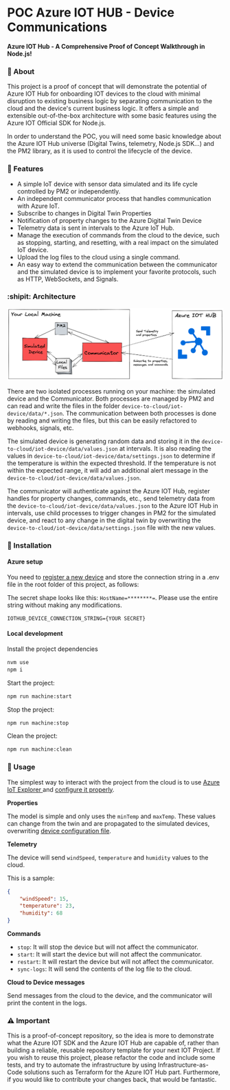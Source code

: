 # POC Azure IOT HUB - Device Communications

**Azure IOT Hub - A Comprehensive Proof of Concept Walkthrough in Node.js!**

### :crystal_ball: About

This project is a proof of concept that will demonstrate the potential of Azure IOT Hub for onboarding IOT devices to the cloud with minimal disruption to existing business logic by separating communication to the cloud and the device's current business logic. It offers a simple and extensible out-of-the-box architecture with some basic features using the Azure IOT Official SDK for Node.js.

In order to understand the POC, you will need some basic knowledge about the Azure IOT Hub universe (Digital Twins, telemetry, Node.js SDK...) and the PM2 library, as it is used to control the lifecycle of the device.


### :tada: Features 

- A simple IoT device with sensor data simulated and its life cycle controlled by PM2 or independently.
- An independent communicator process that handles communication with Azure IoT.
- Subscribe to changes in Digital Twin Properties
- Notification of property changes to the Azure Digital Twin Device
- Telemetry data is sent in intervals to the Azure IoT Hub.
- Manage the execution of commands from the cloud to the device, such as stopping, starting, and resetting, with a real impact on the simulated IoT device.
- Upload the log files to the cloud using a single command.
- An easy way to extend the communication between the communicator and the simulated device is to implement your favorite protocols, such as HTTP, WebSockets, and Signals.


### :shipit: Architecture

![architecture diagram](.github/simple_architecture.png)


There are two isolated processes running on your machine: the simulated device and the Communicator. Both processes are managed by PM2 and can read and write the files in the folder `device-to-cloud/iot-device/data/*.json`. The communication between both processes is done by reading and writing the files, but this can be easily refactored to webhooks, signals, etc.

The simulated device is generating random data and storing it in the `device-to-cloud/iot-device/data/values.json` at intervals. It is also reading the values in `device-to-cloud/iot-device/data/settings.json` to determine if the temperature is within the expected threshold. If the temperature is not within the expected range, it will add an additional alert message in the `device-to-cloud/iot-device/data/values.json`.

The communicator will authenticate against the Azure IOT Hub, register handles for property changes, commands, etc., send telemetry data from the `device-to-cloud/iot-device/data/values.json` to the Azure IOT Hub in intervals, use child processes to trigger changes in PM2 for the simulated device, and react to any change in the digital twin by overwriting the `device-to-cloud/iot-device/data/settings.json` file with the new values.

 
### :rocket: Installation

#### Azure setup

You need to [register a new device](https://github.com/Azure/azure-iot-device-ecosystem/blob/master/setup_iothub.md#set-up-and-manage-azure-iot-hub) and store the connection string in a .env file in the root folder of this project, as follows:

The secret shape looks like this: `HostName=********=`. Please use the entire string without making any modifications.

```
IOTHUB_DEVICE_CONNECTION_STRING={YOUR SECRET}
```

#### Local development

Install the project dependencies 
```bash
nvm use
npm i
```
Start the project:

```bash
npm run machine:start
```

Stop the project:

```bash
npm run machine:stop
```

Clean the project:

```bash
npm run machine:clean
```

### :satellite: Usage

The simplest way to interact with the project from the cloud is to use [Azure IoT Explorer ](https://github.com/Azure/azure-iot-explorer#getting-azure-iot-explorer) and [configure it properly](https://github.com/Azure/azure-iot-explorer#configure-an-iot-hub-connection).


**Properties**

The model is simple and only uses the `minTemp` and `maxTemp`. These values can change from the twin and are propagated to the simulated devices, overwriting [device configuration file](device-to-cloud/iot-device/data/settings.json).

**Telemetry**

The device will send `windSpeed`, `temperature` and `humidity` values to the cloud.

This is a sample:

```json
{ 
    "windSpeed": 15, 
    "temperature": 23, 
    "humidity": 68 
}
```

**Commands**

- `stop`: It will stop the device but will not affect the communicator.
- `start`: It will start the device but will not affect the communicator.
- `restart`: It will restart the device but will not affect the communicator.
- `sync-logs`: It will send the contents of the log file to the cloud.

**Cloud to Device messages**

Send messages from the cloud to the device, and the communicator will print the content in the logs.


### :warning: Important

This is a proof-of-concept repository, so the idea is more to demonstrate what the Azure IOT SDK and the Azure IOT Hub are capable of, rather than building a reliable, reusable repository template for your next IOT Project. If you wish to reuse this project, please refactor the code and include some tests, and try to automate the infrastructure by using Infrastructure-as-Code solutions such as Terraform for the Azure IOT Hub part. Furthermore, if you would like to contribute your changes back, that would be fantastic.
